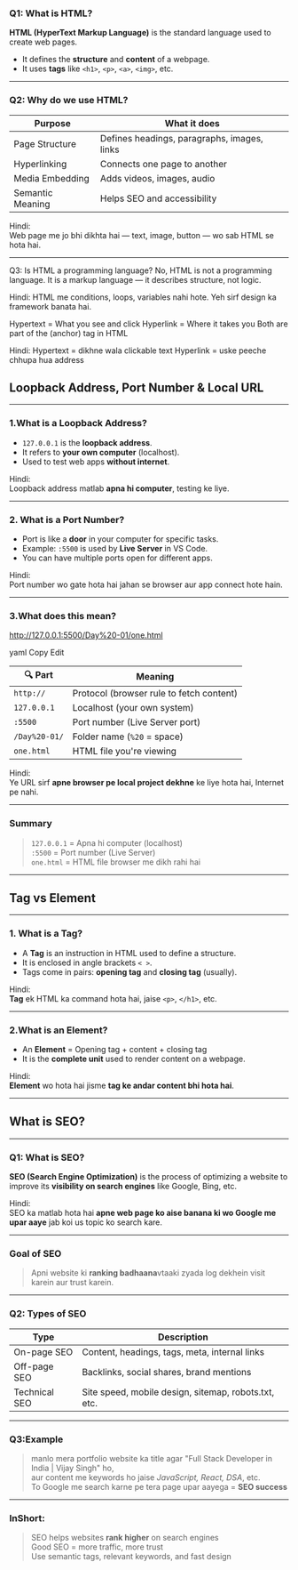 ### Q1: What is HTML?

**HTML (HyperText Markup Language)** is the standard language used to create web pages.

- It defines the **structure** and **content** of a webpage.
- It uses **tags** like `<h1>`, `<p>`, `<a>`, `<img>`, etc.

---

### Q2: Why do we use HTML?

|  **Purpose**           |  **What it does**                                  |
|--------------------------|------------------------------------------------------|
|  Page Structure         | Defines headings, paragraphs, images, links          |
|  Hyperlinking           | Connects one page to another                         |
|  Media Embedding        | Adds videos, images, audio                           |
|  Semantic Meaning       | Helps SEO and accessibility                         |

 Hindi:  
Web page me jo bhi dikhta hai — text, image, button — wo sab HTML se hota hai.

---

Q3: Is HTML a programming language?
 No, HTML is not a programming language.
 It is a markup language — it describes structure, not logic.

 Hindi:
HTML me conditions, loops, variables nahi hote.
Yeh sirf design ka framework banata hai.


 Hypertext = What you see and click
 Hyperlink = Where it takes you
 Both are part of the <a> (anchor) tag in HTML

 Hindi:
Hypertext = dikhne wala clickable text
Hyperlink = uske peeche chhupa hua address





## Loopback Address, Port Number & Local URL

---

### 1.What is a Loopback Address?

- `127.0.0.1` is the **loopback address**.  
- It refers to **your own computer** (localhost).  
- Used to test web apps **without internet**.

 Hindi:  
Loopback address matlab **apna hi computer**, testing ke liye.

---

### 2. What is a Port Number?

- Port is like a **door** in your computer for specific tasks.  
- Example: `:5500` is used by **Live Server** in VS Code.  
- You can have multiple ports open for different apps.

Hindi:  
Port number wo gate hota hai jahan se browser aur app connect hote hain.

---

### 3.What does this mean?

http://127.0.0.1:5500/Day%20-01/one.html

yaml
Copy
Edit

| 🔍 Part                 |  Meaning                                  |
|-------------------------|---------------------------------------------|
| `http://`              | Protocol (browser rule to fetch content)   |
| `127.0.0.1`            | Localhost (your own system)                |
| `:5500`                | Port number (Live Server port)             |
| `/Day%20-01/`          | Folder name (`%20` = space)                |
| `one.html`             | HTML file you're viewing                   |

Hindi:  
Ye URL sirf **apne browser pe local project dekhne** ke liye hota hai, Internet pe nahi.

---

### Summary

>  `127.0.0.1` = Apna hi computer (localhost)  
>  `:5500` = Port number (Live Server)  
>  `one.html` = HTML file browser me dikh rahi hai

---


## Tag vs Element 

---

### 1. What is a Tag?

- A **Tag** is an instruction in HTML used to define a structure.  
- It is enclosed in angle brackets `< >`.  
- Tags come in pairs: **opening tag** and **closing tag** (usually).

Hindi:  
**Tag** ek HTML ka command hota hai, jaise `<p>`, `</h1>`, etc.

---

### 2.What is an Element?

- An **Element** = Opening tag + content + closing tag  
- It is the **complete unit** used to render content on a webpage.

 Hindi:  
**Element** wo hota hai jisme **tag ke andar content bhi hota hai**.

---


##  What is SEO? 

---

### Q1: What is SEO?

**SEO (Search Engine Optimization)** is the process of optimizing a website to improve its **visibility on search engines** like Google, Bing, etc.

 Hindi:  
SEO ka matlab hota hai **apne web page ko aise banana ki wo Google me upar aaye** jab koi us topic ko search kare.

---

### Goal of SEO

>  Apni website ki **ranking badhaana**vtaaki zyada log dekhein visit karein aur trust karein.

---


###  Q2: Types of SEO

|   Type           |   Description                                         |
|------------------|--------------------------------------------------------|
|   On-page SEO    | Content, headings, tags, meta, internal links          |
|   Off-page SEO   | Backlinks, social shares, brand mentions               |
|   Technical SEO  | Site speed, mobile design, sitemap, robots.txt, etc.   |

---

### Q3:Example

> manlo mera portfolio website ka title agar "Full Stack Developer in India | Vijay Singh" ho,  
> aur content me keywords ho jaise *JavaScript, React, DSA*, etc.  
> To Google me search karne pe tera page upar aayega = **SEO success** 

---

### InShort:

>  SEO helps websites **rank higher** on search engines  
>  Good SEO = more traffic, more trust  
>  Use semantic tags, relevant keywords, and fast design